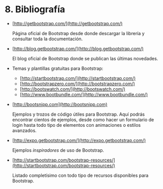 # 8. Bibliografía

- [http://getbootstrap.com/](http://getbootstrap.com/)

  Página oficial de Bootstrap desde donde descargar la librería y consultar toda la documentación.

- [http://blog.getbootstrap.com/](http://blog.getbootstrap.com/)

  El blog oficial de Bootstrap donde se publican las últimas novedades.

- Temas y plantillas gratuitas para Bootstrap:

  - [http://startbootstrap.com/](http://startbootstrap.com/)
  - [http://bootstrapzero.com/](http://bootstrapzero.com/)
  - [http://bootswatch.com/](http://bootswatch.com/)
  - [http://www.bootbundle.com/](http://www.bootbundle.com/)

- [http://bootsnipp.com](http://bootsnipp.com)

  Ejemplos y trozos de código útiles para Bootstrap. Aquí podrás encontrar cientos de ejemplos, desde como hacer un formulario de login hasta todo tipo de elementos con animaciones o estilos avanzados.

- [http://expo.getbootstrap.com/](http://expo.getbootstrap.com/)

  Ejemplos _inspiradores_ de uso de Bootstrap.

- [http://startbootstrap.com/bootstrap-resources/](http://startbootstrap.com/bootstrap-resources/)

  Listado completísimo con todo tipo de recursos disponibles para Bootstrap.

